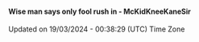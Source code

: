 #### Wise man says only fool rush in - McKidKneeKaneSir
Updated on 19/03/2024 - 00:38:29 (UTC) Time Zone
